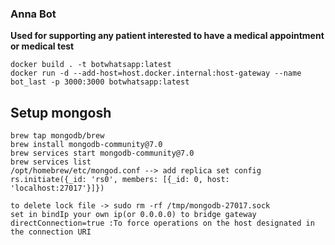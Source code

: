### Anna Bot

**Used for supporting any patient interested to have a medical appointment or medical test** 

```
docker build . -t botwhatsapp:latest
docker run -d --add-host=host.docker.internal:host-gateway --name bot_last -p 3000:3000 botwhatsapp:latest
```

## Setup mongosh
```
brew tap mongodb/brew
brew install mongodb-community@7.0
brew services start mongodb-community@7.0
brew services list
/opt/homebrew/etc/mongod.conf --> add replica set config
rs.initiate({_id: 'rs0', members: [{_id: 0, host: 'localhost:27017'}]})

to delete lock file -> sudo rm -rf /tmp/mongodb-27017.sock
set in bindIp your own ip(or 0.0.0.0) to bridge gateway
directConnection=true :To force operations on the host designated in the connection URI
```
